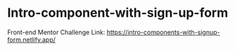 # Intro-component-with-sign-up-form
Front-end Mentor Challenge
Link: https://intro-components-with-signup-form.netlify.app/
